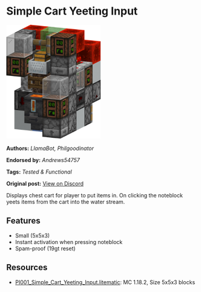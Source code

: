 # Simple Cart Yeeting Input
<img alt="Simple_Cart_Yeeting_Input.png" src="images/Simple_Cart_Yeeting_Input.png?raw=1" height="300px">

**Authors:** *LlamaBot, Philgoodinator*

**Endorsed by:** *Andrews54757*

**Tags:** *Tested & Functional*

**Original post:** [View on Discord](https://discord.com/channels/1375556143186837695/1388318223434518581)

Displays chest cart for player to put items in. On clicking the noteblock yeets items from the cart into the water stream.
## Features
- Small (5x5x3)
- Instant activation when pressing noteblock
- Spam-proof (19gt reset)

## Resources
- [PI001_Simple_Cart_Yeeting_Input.litematic](attachments/PI001_Simple_Cart_Yeeting_Input.litematic): MC 1.18.2, Size 5x5x3 blocks
